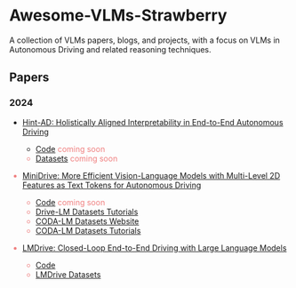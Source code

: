 # Awesome-VLMs-Strawberry
A collection of VLMs papers, blogs, and projects, with a focus on VLMs in Autonomous Driving and related reasoning techniques.

## Papers

### 2024

- [Hint-AD: Holistically Aligned Interpretability in End-to-End Autonomous Driving](https://arxiv.org/pdf/2409.06702)
    - [Code](https://air-discover.github.io/Hint-AD/) <font color=LightCoral>coming soon
    - [Datasets](https://air-discover.github.io/Hint-AD/) <font color=LightCoral>coming soon

- [MiniDrive: More Efficient Vision-Language Models with Multi-Level 2D Features as Text Tokens for Autonomous Driving](https://arxiv.org/pdf/2409.07267)
    - [Code](https://github.com/EMZucas/minidrive) <font color=LightCoral>coming soon
    - [Drive-LM Datasets Tutorials](https://github.com/OpenDriveLab/DriveLM/tree/main/challenge)   
    - [CODA-LM Datasets Website](https://coda-dataset.github.io/coda-lm/)  
    - [CODA-LM Datasets Tutorials](https://github.com/DLUT-LYZ/CODA-LM)  

- [LMDrive: Closed-Loop End-to-End Driving with Large Language Models](https://arxiv.org/abs/2312.07488)
    - [Code](https://github.com/opendilab/LMDrive)
    - [LMDrive Datasets](https://openxlab.org.cn/datasets/deepcs233/LMDrive)

